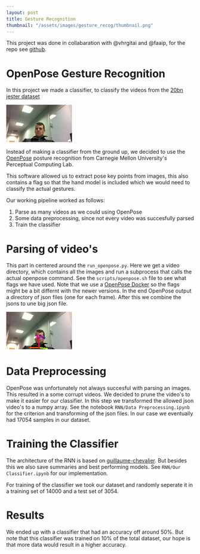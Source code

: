 ```yaml
---
layout: post
title: Gesture Recognition
thumbnail: "/assets/images/gesture_recog/thumbnail.png"
---
```


This project was done in  collabaration with @vhrgitai and @faaip, for the repo see [github](https://github.com/faaip/OpenPose-Gesture-Recognition).

# OpenPose Gesture Recognition

In this project we made a classifier, to classify the videos from the [20bn jester dataset](https://20bn.com/datasets/jester)

![Example video](/assets/images/gesture_recog/animation.gif)

Instead of making a classifier from the ground up, we decided to use the [OpenPose](https://github.com/CMU-Perceptual-Computing-Lab/openpose/) posture recognition from Carnegie Mellon University's Perceptual Computing Lab.

This software allowed us to extract pose key points from images, this also contains a flag so that the hand model is included which we would need to classify the actual gestures.

Our working pipeline worked as follows:
1. Parse as many videos as we could using OpenPose
2. Some data preprocessing, since not every video was succesfully parsed
3. Train the classifier

# Parsing of video's

This part in centered around the `run_openpose.py`.
Here we get a video directory, which contains all the images and run a subprocess that calls the actual openpose command. See the  `scripts/openpose.sh` file to see what flags we have used. Note that we use a [OpenPose Docker](https://michaelsobrepera.com/guides/openposeaws.html) so the flags might be a bit differnt with the newer versions. In the end OpenPose output a directory of json files (one for each frame). After this we combine the jsons to une big json file.  

![parsed video](/assets/images/gesture_recog/processed.gif)
# Data Preprocessing

OpenPose was unfortunately not always succesful with parsing an images. This resulted in a some corrupt videos. We decided to prune the video's to make it easier for our classifier. In this step we transformed the allowed json video's to a numpy array. See the notebook `RNN/Data Preprocessing.ipynb` for the criterion and transforming of the json files. In our case we eventually had $17054$ samples in our dataset. 

# Training the Classifier

The architecture of the RNN is based on [guillaume-chevalier](https://github.com/guillaume-chevalier/LSTM-Human-Activity-Recognition). But besides this we also save summaries and best performing models. See `RNN/Our Classifier.ipynb` for our implementation.

For training of the classifier we took our dataset and randomly seperate it in a training set of $14000$ and a test set of $3054$.


# Results

We ended up with a classifier that had an accuracy off around $50\%$. But note that this classifier was trained on $10\%$ of the total dataset, our hope is that more data would result in a higher accuracy. 
